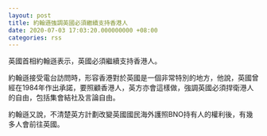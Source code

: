 ```yaml
---
layout: post
title: 約翰遜強調英國必須繼續支持香港人
date: 2020-07-03 17:03:20.000000000 +08:00
categories: rss
---
```


英國首相約翰遜表示，英國必須繼續支持香港人。

約翰遜接受電台訪問時，形容香港對於英國是一個非常特別的地方，他說，英國曾經在1984年作出承諾，要照顧香港人，英方亦會這樣做，強調英國必須捍衛港人的自由，包括集會結社及言論自由。

約翰遜又說，不清楚英方計劃改變英國國民海外護照BNO持有人的權利後，有幾多人會前往英國。
